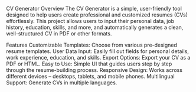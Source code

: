 CV Generator
Overview
The CV Generator is a simple, user-friendly tool designed to help users create professional and customized resumes (CVs) effortlessly. This project allows users to input their personal data, job history, education, skills, and more, and automatically generates a clean, well-structured CV in PDF or other formats.

Features
Customizable Templates: Choose from various pre-designed resume templates.
User Data Input: Easily fill out fields for personal details, work experience, education, and skills.
Export Options: Export your CV as a PDF or HTML.
Easy to Use: Simple UI that guides users step by step through the resume-building process.
Responsive Design: Works across different devices – desktops, tablets, and mobile phones.
Multilingual Support: Generate CVs in multiple languages.
